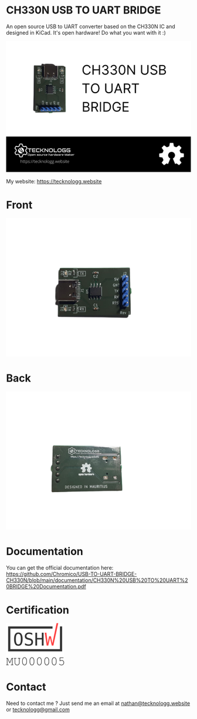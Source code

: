 # CH330N USB TO UART BRIDGE
An open source USB to UART converter based on the CH330N IC and designed in KiCad. It's open hardware! Do what you want with it :)

![picture](https://github.com/Chromico/USB-TO-UART-BRIDGE-CH330N/blob/main/photos/banner.png)

My website: https://tecknologg.website


# Front 


![picture](https://github.com/Chromico/USB-TO-UART-BRIDGE-CH330N/blob/main/photos/front.png)


# Back


![picture](https://github.com/Chromico/USB-TO-UART-BRIDGE-CH330N/blob/main/photos/back.png)



# Documentation

You can get the official documentation here: https://github.com/Chromico/USB-TO-UART-BRIDGE-CH330N/blob/main/documentation/CH330N%20USB%20TO%20UART%20BRIDGE%20Documentation.pdf

# Certification

![picture](https://github.com/Chromico/USB-TO-UART-BRIDGE-CH330N/blob/main/photos/MU000005.png)

# Contact

Need to contact me ? Just send me an email at nathan@tecknologg.website or tecknologg@gmail.com
